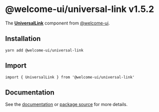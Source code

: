 # @welcome-ui/universal-link v1.5.2
  
The **[UniversalLink](http://welcome-ui.com/components/universal-link)** component from [@welcome-ui](http://welcome-ui.com).

## Installation

    yarn add @welcome-ui/universal-link

## Import

    import { UniversalLink } from '@welcome-ui/universal-link'

## Documentation

See the [documentation](http://welcome-ui.com/components/universal-link) or [package source](https://github.com/WTTJ/welcome-ui/tree/v1.5.2/packages/UniversalLink) for more details.
